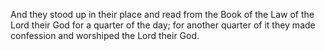 And they stood up in their place and read from the Book of the Law of the Lord their God for a quarter of the day; for another quarter of it they made confession and worshiped the Lord their God.
